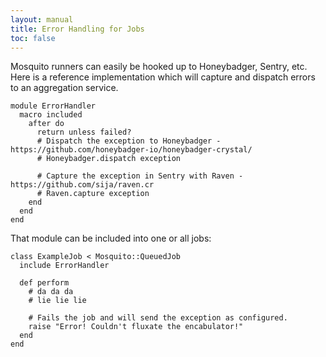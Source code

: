 ```yaml
---
layout: manual
title: Error Handling for Jobs
toc: false
---
```


Mosquito runners can easily be hooked up to Honeybadger, Sentry, etc. Here is a reference implementation which will capture and dispatch errors to an aggregation service.

```crystal
module ErrorHandler
  macro included
    after do
      return unless failed?
      # Dispatch the exception to Honeybadger - https://github.com/honeybadger-io/honeybadger-crystal/
      # Honeybadger.dispatch exception

      # Capture the exception in Sentry with Raven - https://github.com/sija/raven.cr
      # Raven.capture exception
    end
  end
end
```

That module can be included into one or all jobs:

```crystal
class ExampleJob < Mosquito::QueuedJob
  include ErrorHandler

  def perform
    # da da da
    # lie lie lie

    # Fails the job and will send the exception as configured.
    raise "Error! Couldn't fluxate the encabulator!"
  end
end
```
